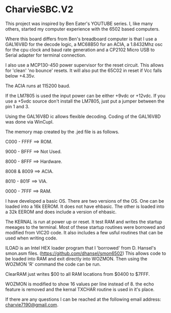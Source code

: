 # CharvieSBC.V2

This project was inspired by Ben Eater's YOUTUBE series. I, like many others, started my computer experience with the 6502 based computers.

Where this board differs from Ben's breadboard computer is that I use a GAL16V8D for the decode logic, a MC68B50 for an ACIA, a 1.8432Mhz osc for the cpu clock and baud rate generation and a CP2102 Micro USB to Serial adapter for terminal connection.

I also use a MCP130-450 power supervisor for the reset circuit. This allows for 'clean' 'no bounce' resets. It will also put the 65C02 in reset if Vcc falls below +4.35v.

The ACIA runs at 115200 baud.

If the LM7805 is used the input power can be either +9vdc or +12vdc. If you use a +5vdc source don't install the LM7805, just put a jumper between the pin 1 and 3.

Using the GAL16V8D ic allows flexible decoding. Coding of the GAL16V8D was done via WinCupl.

The memory map created by the .jed file is as follows.

C000 - FFFF ==> ROM.

9000 - BFFF ==> Not Used.

8000 - 8FFF ==> Hardware.

8008 & 8009 ==> ACIA.

8010 - 801F ==> VIA.

0000 - 7FFF ==> RAM.

I have developed a basic OS.
There are two versions of the OS. One can be loaded into a 16k EEROM. It does not have ehbasic.
The other is loaded into a 32k EEROM and does include a version of ehbasic.

The KERNAL is run at power up or reset.  It test RAM and writes the startup meeages to the terminal.  Most of these startup routines were borrowed and modified from VIC20 code.  It also includes a few usful routines that can be used when writing code.

ILOAD is an Intel HEX loader program that I 'borrowed' from D. Hansel's smon.asm files.
(https://github.com/dhansel/smon6502)
This allows code to be loaded into RAM and exit directly into WOZMON. Then using the WOZMON 'R' command the code can be run.

ClearRAM just writes $00 to all RAM locations from $0400 to $7FFF.

WOZMON is modified to show 16 values per line instead of 8.  the echo feature is removed and the kernal TXCHAR routine is used in it's place.

If there are any questions I can be reached at the following email address: charvie7190@gmail.com.

